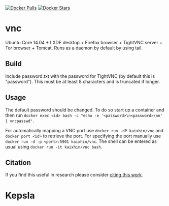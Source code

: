 [![Docker Pulls](https://img.shields.io/docker/pulls/kaixhin/vnc.svg)](https://hub.docker.com/r/kaixhin/vnc/)
[![Docker Stars](https://img.shields.io/docker/stars/kaixhin/vnc.svg)](https://hub.docker.com/r/kaixhin/vnc/)

vnc
===
Ubuntu Core 14.04 + LXDE desktop + Firefox browser + TightVNC server + Tor browser + Tomcat. Runs as a daemon by default by using tail.

Build
-----
Include password.txt with the password for TightVNC (by default this is "password"). This must be at least 8 characters and is truncated if longer.

Usage
-----
The default password should be changed. To do so start up a container and then run `docker exec <id> bash -c "echo -e '<password>\n<password>\nn' | vncpasswd"`.

For automatically mapping a VNC port use `docker run -dP kaixhin/vnc` and `docker port <id>` to retrieve the port.
For specifying the port manually use `docker run -d -p <port>:5901 kaixhin/vnc`.
The shell can be entered as usual using `docker run -it kaixhin/vnc bash`.

Citation
--------
If you find this useful in research please consider [citing this work](https://github.com/Kaixhin/dockerfiles/blob/master/CITATION.md).
# Kepsla
